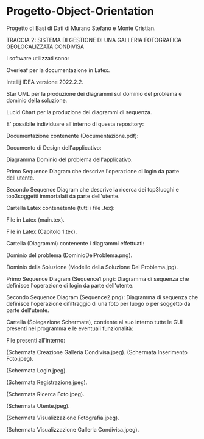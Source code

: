 # Progetto-Object-Orientation
Progetto di Basi di Dati di Murano Stefano e Monte Cristian.

TRACCIA 2: SISTEMA DI GESTIONE DI UNA GALLERIA FOTOGRAFICA GEOLOCALIZZATA CONDIVISA

I software utilizzati sono:

Overleaf per la documentazione in Latex.

Intellij IDEA versione 2022.2.2.

Star UML per la produzione dei diagrammi sul dominio del problema e dominio della soluzione.

Lucid Chart per la produzione dei diagrammi di sequenza.

E' possibile individuare all'interno di questa repository:

Documentazione contenente (Documentazione.pdf):

Documento di Design dell'applicativo:

Diagramma Dominio del problema dell'applicativo.

Primo Sequence Diagram che descrive l'operazione di login da parte dell'utente.

Secondo Sequence Diagram che descrive la ricerca dei top3luoghi e top3soggetti immortalati da parte dell'utente.

Cartella Latex contenetente (tutti i file .tex):

File in Latex (main.tex).

File in Latex (Capitolo 1.tex).

Cartella (Diagrammi) contenente i diagrammi effettuati:

Dominio del problema (DominioDelProblema.png).

Dominio della Soluzione (Modello della Soluzione Del Problema.jpg).

Primo Sequence Diagram (Sequence1.png): Diagramma di sequenza che definisce l'operazione di login da parte dell'utente.

Secondo Sequence Diagram (Sequence2.png): Diagramma di sequenza che definisce l'operazione difiltraggio di una foto per luogo o per soggetto da parte dell'utente.

Cartella (Spiegazione Schermate), contiente al suo interno tutte le GUI presenti nel programma e le eventuali funzionalità:

File presenti all'interno:

(Schermata Creazione Galleria Condivisa.jpeg).
(Schermata Inserimento Foto.jpeg).

(Schermata Login.jpeg).

(Schermata Registrazione.jpeg).

(Schermata Ricerca Foto.jpeg).

(Schermata Utente.jpeg).

(Schermata Visualizzazione Fotografia.jpeg).

(Schermata Visualizzazione Galleria Condivisa.jpeg).
